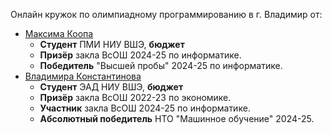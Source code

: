Онлайн кружок по олимпиадному программированию в г. Владимир от:
- [Максима Коопа](https://t.me/MandalorianM)
  - **Студент** ПМИ НИУ ВШЭ, **бюджет**
  - **Призёр** закла ВсОШ 2024-25 по информатике.
  - **Победитель** "Высшей пробы" 2024-25 по информатике.
- [Владимира Константинова](https://t.me/h4cker3)
  - **Студент** ЭАД НИУ ВШЭ, **бюджет**
  - **Призёр** закла ВсОШ 2022-23 по экономике.
  - **Участник** закла ВсОШ 2024-25 по информатике.
  - **Абсолютный победитель** НТО "Машинное обучение" 2024-25.
